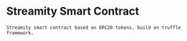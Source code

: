 # Streamity Smart Contract

``` 
Streamity smart contract based on ERC20 tokens, build on truffle framework. 
```